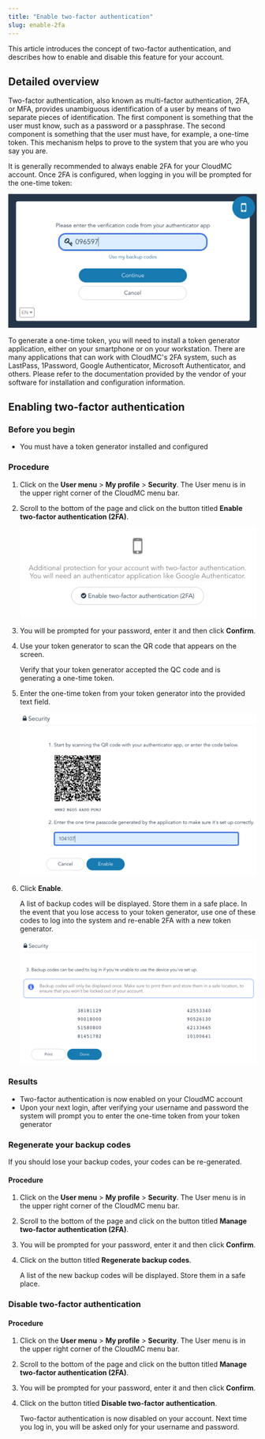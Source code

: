 ```yaml
---
title: "Enable two-factor authentication"
slug: enable-2fa
---
```



This article introduces the concept of two-factor authentication, and describes how to enable and disable this feature for your account.

## Detailed overview

Two-factor authentication, also known as multi-factor authentication, 2FA, or MFA, provides unambiguous identification of a user by means of two separate pieces of identification. The first component is something that the user must know, such as a password or a passphrase. The second component is something that the user must have, for example, a one-time token. This mechanism helps to prove to the system that you are who you say you are.

It is generally recommended to always enable 2FA for your CloudMC account. Once 2FA is configured, when logging in you will be prompted for the one-time token:

![Screenshot of the CloudMC login page prompting for a one-time token](/assets/enable-2fa-login-en.png)

To generate a one-time token, you will need to install a token generator application, either on your smartphone or on your workstation. There are many applications that can work with CloudMC's 2FA system, such as LastPass, 1Password, Google Authenticator, Microsoft Authenticator, and others. Please refer to the documentation provided by the vendor of your software for installation and configuration information.

## Enabling two-factor authentication

### Before you begin

-   You must have a token generator installed and configured

### Procedure

1.  Click on the **User menu** \> **My profile** \> **Security**. The User menu is in the upper right corner of the CloudMC menu bar.

2.  Scroll to the bottom of the page and click on the button titled **Enable two-factor authentication \(2FA\)**.

    ![Screenshot of the Security page, focused on the Enable two-factor authentication button](/assets/enable-2fa-enablebutton-en.png)

3.  You will be prompted for your password, enter it and then click **Confirm**.

4.  Use your token generator to scan the QR code that appears on the screen.

    Verify that your token generator accepted the QC code and is generating a one-time token.

5.  Enter the one-time token from your token generator into the provided text field.

    ![Screenshot of the Security page, focused on the QR code and token entry](/assets/enable-2fa-qrcode-en.png)

6.  Click **Enable**.

    A list of backup codes will be displayed. Store them in a safe place. In the event that you lose access to your token generator, use one of these codes to log into the system and re-enable 2FA with a new token generator.

    ![Screenshot of the Security page, focused on the backup codes](/assets/enable-2fa-codes-en.png)


### Results

-   Two-factor authentication is now enabled on your CloudMC account
-   Upon your next login, after verifying your username and password the system will prompt you to enter the one-time token from your token generator

### Regenerate your backup codes

If you should lose your backup codes, your codes can be re-generated.

#### Procedure

1.  Click on the **User menu** \> **My profile** \> **Security**. The User menu is in the upper right corner of the CloudMC menu bar.

2.  Scroll to the bottom of the page and click on the button titled **Manage two-factor authentication \(2FA\)**.

3.  You will be prompted for your password, enter it and then click **Confirm**.

4.  Click on the button titled **Regenerate backup codes**.

    A list of the new backup codes will be displayed. Store them in a safe place.


### Disable two-factor authentication

#### Procedure

1.  Click on the **User menu** \> **My profile** \> **Security**. The User menu is in the upper right corner of the CloudMC menu bar.

2.  Scroll to the bottom of the page and click on the button titled **Manage two-factor authentication \(2FA\)**.

3.  You will be prompted for your password, enter it and then click **Confirm**.

4.  Click on the button titled **Disable two-factor authentication**.

    Two-factor authentication is now disabled on your account. Next time you log in, you will be asked only for your username and password.


